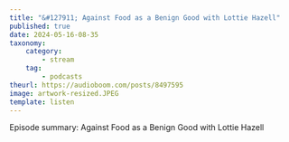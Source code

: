 ```yaml
---
title: "&#127911; Against Food as a Benign Good with Lottie Hazell"
published: true
date: 2024-05-16-08-35
taxonomy:
    category:
        - stream
    tag:
        - podcasts
theurl: https://audioboom.com/posts/8497595
image: artwork-resized.JPEG
template: listen
---
```


Episode summary: Against Food as a Benign Good with Lottie Hazell

